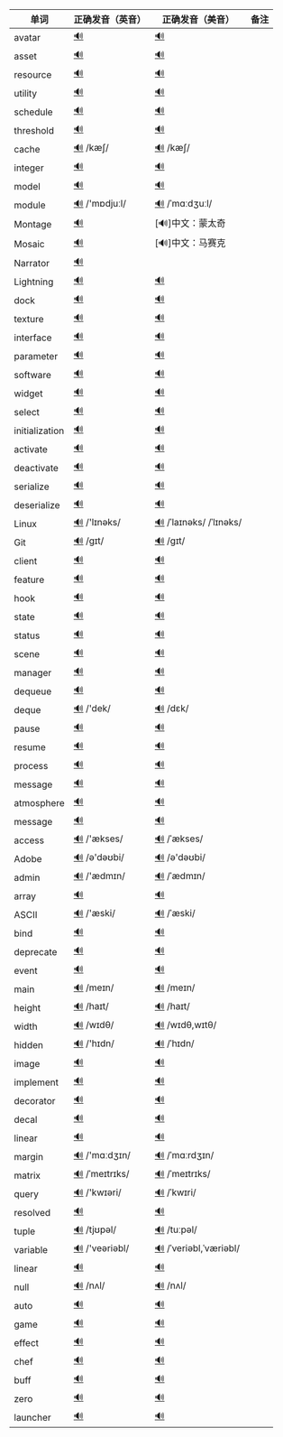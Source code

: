 

| 单词 | 正确发音（英音）| 正确发音（美音）| 备注 |
| --- | ----------- | ----------- | ----------- |
| avatar | [🔊](https://dict.youdao.com/dictvoice?audio=avatar&type=1)   | [🔊](https://dict.youdao.com/dictvoice?audio=avatar&type=2)   |  |
| asset | [🔊](https://dict.youdao.com/dictvoice?audio=asset&type=1)   | [🔊](https://dict.youdao.com/dictvoice?audio=asset&type=2)   |  |
| resource | [🔊](https://dict.youdao.com/dictvoice?audio=resource&type=1)   | [🔊](https://dict.youdao.com/dictvoice?audio=resource&type=2)   |  |
| utility | [🔊](https://dict.youdao.com/dictvoice?audio=utility&type=1)   | [🔊](https://dict.youdao.com/dictvoice?audio=utility&type=2)   |  |
| schedule | [🔊](https://dict.youdao.com/dictvoice?audio=schedule&type=1) | [🔊](https://dict.youdao.com/dictvoice?audio=schedule&type=2)  |  |
| threshold | [🔊](https://dict.youdao.com/dictvoice?audio=threshold&type=1) | [🔊](https://dict.youdao.com/dictvoice?audio=threshold&type=2)  |  |
| cache | [🔊](https://dict.youdao.com/dictvoice?audio=cache&type=1)  /kæʃ/ | [🔊](https://dict.youdao.com/dictvoice?audio=cache&type=2)  /kæʃ/ |  |
| integer | [🔊](https://dict.youdao.com/dictvoice?audio=integer&type=1) | [🔊](https://dict.youdao.com/dictvoice?audio=integer&type=2)  |  |
| model | [🔊](https://dict.youdao.com/dictvoice?audio=model&type=1) | [🔊](https://dict.youdao.com/dictvoice?audio=model&type=2)  |  |
| module | [🔊](https://dict.youdao.com/dictvoice?audio=module&type=1)  /'mɒdjuːl/ | [🔊](https://dict.youdao.com/dictvoice?audio=module&type=2)  /ˈmɑːdʒuːl/ |  |
| Montage | [🔊](https://dict.youdao.com/dictvoice?audio=Montage&type=1) | [🔊]中文：蒙太奇  |  |
| Mosaic | [🔊](https://dict.youdao.com/dictvoice?audio=Mosaic&type=1) | [🔊]中文：马赛克  |  |
| Narrator | [🔊](https://dict.youdao.com/dictvoice?audio=Narrator&type=1) |   |  |
| Lightning | [🔊](https://dict.youdao.com/dictvoice?audio=Lightning&type=1) |  [🔊](https://dict.youdao.com/dictvoice?audio=Lightning&type=2) |  |
| dock | [🔊](https://dict.youdao.com/dictvoice?audio=dock&type=1) |  [🔊](https://dict.youdao.com/dictvoice?audio=dock&type=2) |  |
| texture | [🔊](https://dict.youdao.com/dictvoice?audio=texture&type=1) |  [🔊](https://dict.youdao.com/dictvoice?audio=texture&type=2) |  |
| interface | [🔊](https://dict.youdao.com/dictvoice?audio=interface&type=1) |  [🔊](https://dict.youdao.com/dictvoice?audio=interface&type=2) |  |
| parameter | [🔊](https://dict.youdao.com/dictvoice?audio=parameter&type=1) |  [🔊](https://dict.youdao.com/dictvoice?audio=parameter&type=2) |  |
| software | [🔊](https://dict.youdao.com/dictvoice?audio=software&type=1) |  [🔊](https://dict.youdao.com/dictvoice?audio=software&type=2) |  |
| widget | [🔊](https://dict.youdao.com/dictvoice?audio=widget&type=1) |  [🔊](https://dict.youdao.com/dictvoice?audio=widget&type=2) |  |
| select | [🔊](https://dict.youdao.com/dictvoice?audio=select&type=1) |  [🔊](https://dict.youdao.com/dictvoice?audio=select&type=2) |  |
| initialization | [🔊](https://dict.youdao.com/dictvoice?audio=initialization&type=1) |  [🔊](https://dict.youdao.com/dictvoice?audio=initialization&type=2) |  |
| activate | [🔊](https://dict.youdao.com/dictvoice?audio=activate&type=1) |  [🔊](https://dict.youdao.com/dictvoice?audio=activate&type=2) |  |
| deactivate | [🔊](https://dict.youdao.com/dictvoice?audio=deactivate&type=1) |  [🔊](https://dict.youdao.com/dictvoice?audio=deactivate&type=2) |  |
| serialize | [🔊](https://dict.youdao.com/dictvoice?audio=serialize&type=1) |  [🔊](https://dict.youdao.com/dictvoice?audio=serialize&type=2) |  |
| deserialize | [🔊](https://dict.youdao.com/dictvoice?audio=deserialize&type=1) |  [🔊](https://dict.youdao.com/dictvoice?audio=deserialize&type=2) |  |
| Linux | [🔊](https://dict.youdao.com/dictvoice?audio=linux&type=1)  /'lɪnəks/ | [🔊](https://dict.youdao.com/dictvoice?audio=linux&type=2)  /ˈlaɪnəks/ /ˈlɪnəks/ |  |
| Git | [🔊](https://dict.youdao.com/dictvoice?audio=git&type=1)  /ɡɪt/ | [🔊](https://dict.youdao.com/dictvoice?audio=git&type=2)  /ɡɪt/ |  |
| client | [🔊](https://dict.youdao.com/dictvoice?audio=client&type=1) |  [🔊](https://dict.youdao.com/dictvoice?audio=client&type=2) |  |
| feature | [🔊](https://dict.youdao.com/dictvoice?audio=feature&type=1) |  [🔊](https://dict.youdao.com/dictvoice?audio=feature&type=2) |  |
| hook | [🔊](https://dict.youdao.com/dictvoice?audio=hook&type=1) |  [🔊](https://dict.youdao.com/dictvoice?audio=hook&type=2) |  |
| state | [🔊](https://dict.youdao.com/dictvoice?audio=state&type=1) |  [🔊](https://dict.youdao.com/dictvoice?audio=state&type=2) |  |
| status | [🔊](https://dict.youdao.com/dictvoice?audio=status&type=1) |  [🔊](https://dict.youdao.com/dictvoice?audio=status&type=2) |  |
| scene | [🔊](https://dict.youdao.com/dictvoice?audio=scene&type=1) |  [🔊](https://dict.youdao.com/dictvoice?audio=scene&type=2) |  |
| manager | [🔊](https://dict.youdao.com/dictvoice?audio=manager&type=1) |  [🔊](https://dict.youdao.com/dictvoice?audio=manager&type=2) |  |
| dequeue | [🔊](https://dict.youdao.com/dictvoice?audio=dequeue&type=1) |  [🔊](https://dict.youdao.com/dictvoice?audio=dequeue&type=2) |  |
| deque | [🔊](https://dict.youdao.com/dictvoice?audio=deque&type=1)  /'dek/ | [🔊](https://dict.youdao.com/dictvoice?audio=deque&type=2)  /dɛk/ |  |
| pause | [🔊](https://dict.youdao.com/dictvoice?audio=pause&type=1) |  [🔊](https://dict.youdao.com/dictvoice?audio=pause&type=2) |  |
| resume | [🔊](https://dict.youdao.com/dictvoice?audio=resume&type=1) |  [🔊](https://dict.youdao.com/dictvoice?audio=resume&type=2) |  |
| process | [🔊](https://dict.youdao.com/dictvoice?audio=process&type=1) |  [🔊](https://dict.youdao.com/dictvoice?audio=process&type=2) |  |
| message | [🔊](https://dict.youdao.com/dictvoice?audio=message&type=1) |  [🔊](https://dict.youdao.com/dictvoice?audio=message&type=2) |  |
| atmosphere | [🔊](https://dict.youdao.com/dictvoice?audio=atmosphere&type=1) |  [🔊](https://dict.youdao.com/dictvoice?audio=atmosphere&type=2) |  |
| message | [🔊](https://dict.youdao.com/dictvoice?audio=message&type=1) |  [🔊](https://dict.youdao.com/dictvoice?audio=message&type=2) |  |
| access | [🔊](https://dict.youdao.com/dictvoice?audio=access&type=1)  /'ækses/ | [🔊](https://dict.youdao.com/dictvoice?audio=access&type=2)  /ˈækses/ |  |
| Adobe | [🔊](https://dict.youdao.com/dictvoice?audio=Adobe&type=1)  /ə'dəʊbi/ | [🔊](https://dict.youdao.com/dictvoice?audio=Adobe&type=2)  /ə'dəʊbi/ |  |
| admin | [🔊](https://dict.youdao.com/dictvoice?audio=admin&type=1)  /'ædmɪn/ | [🔊](https://dict.youdao.com/dictvoice?audio=admin&type=2)  /ˈædmɪn/ |  |
| array | [🔊](https://dict.youdao.com/dictvoice?audio=array&type=1) |  [🔊](https://dict.youdao.com/dictvoice?audio=array&type=2) |  |
| ASCII | [🔊](https://dict.youdao.com/dictvoice?audio=ascii&type=1)  /'æski/ | [🔊](https://dict.youdao.com/dictvoice?audio=ascii&type=2)  /ˈæski/ |  |
| bind | [🔊](https://dict.youdao.com/dictvoice?audio=bind&type=1) |  [🔊](https://dict.youdao.com/dictvoice?audio=bind&type=2) |  |
| deprecate | [🔊](https://dict.youdao.com/dictvoice?audio=deprecate&type=1) |  [🔊](https://dict.youdao.com/dictvoice?audio=deprecate&type=2) |  |
| event | [🔊](https://dict.youdao.com/dictvoice?audio=event&type=1) |  [🔊](https://dict.youdao.com/dictvoice?audio=event&type=2) |  |
| main | [🔊](https://dict.youdao.com/dictvoice?audio=main&type=1)  /meɪn/ | [🔊](https://dict.youdao.com/dictvoice?audio=main&type=2)  /meɪn/ |  |
| height | [🔊](https://dict.youdao.com/dictvoice?audio=height&type=1)  /haɪt/ | [🔊](https://dict.youdao.com/dictvoice?audio=height&type=2)  /haɪt/ |  |
| width | [🔊](https://dict.youdao.com/dictvoice?audio=width&type=1)  /wɪdθ/ | [🔊](https://dict.youdao.com/dictvoice?audio=width&type=2)  /wɪdθ,wɪtθ/ |  |
| hidden | [🔊](https://dict.youdao.com/dictvoice?audio=hidden&type=1)  /'hɪdn/ | [🔊](https://dict.youdao.com/dictvoice?audio=hidden&type=2)  /ˈhɪdn/ |  |
| image | [🔊](https://dict.youdao.com/dictvoice?audio=image&type=1) |  [🔊](https://dict.youdao.com/dictvoice?audio=image&type=2) |  |
| implement | [🔊](https://dict.youdao.com/dictvoice?audio=implement&type=1) |  [🔊](https://dict.youdao.com/dictvoice?audio=implement&type=2) |  |
| decorator | [🔊](https://dict.youdao.com/dictvoice?audio=decorator&type=1) |  [🔊](https://dict.youdao.com/dictvoice?audio=decorator&type=2) |  |
| decal | [🔊](https://dict.youdao.com/dictvoice?audio=decal&type=1) |  [🔊](https://dict.youdao.com/dictvoice?audio=decal&type=2) |  |
| linear | [🔊](https://dict.youdao.com/dictvoice?audio=linear&type=1) |  [🔊](https://dict.youdao.com/dictvoice?audio=linear&type=2) |  |
| margin | [🔊](https://dict.youdao.com/dictvoice?audio=margin&type=1)  /'mɑːdʒɪn/ | [🔊](https://dict.youdao.com/dictvoice?audio=margin&type=2)  /ˈmɑːrdʒɪn/ |  |
| matrix | [🔊](https://dict.youdao.com/dictvoice?audio=matrix&type=1)  /ˈmeɪtrɪks/ | [🔊](https://dict.youdao.com/dictvoice?audio=matrix&type=2)  /ˈmeɪtrɪks/ |  |
| query | [🔊](https://dict.youdao.com/dictvoice?audio=query&type=1)  /'kwɪəri/ | [🔊](https://dict.youdao.com/dictvoice?audio=query&type=2)  /ˈkwɪri/ |  |
| resolved | [🔊](https://dict.youdao.com/dictvoice?audio=resolved&type=1) |  [🔊](https://dict.youdao.com/dictvoice?audio=resolved&type=2) |  |
| tuple | [🔊](https://dict.youdao.com/dictvoice?audio=tuple&type=1) /tjʊpəl/ | [🔊](https://dict.youdao.com/dictvoice?audio=tuple&type=2) /tuːpəl/ |  |
| variable | [🔊](https://dict.youdao.com/dictvoice?audio=variable&type=1)  /'veəriəbl/ | [🔊](https://dict.youdao.com/dictvoice?audio=variable&type=2)  /ˈveriəbl,ˈværiəbl/ |  |
| linear | [🔊](https://dict.youdao.com/dictvoice?audio=linear&type=1) |  [🔊](https://dict.youdao.com/dictvoice?audio=linear&type=2) |  |
| null | [🔊](https://dict.youdao.com/dictvoice?audio=null&type=1)  /nʌl/ | [🔊](https://dict.youdao.com/dictvoice?audio=null&type=2)  /nʌl/ |  |
| auto | [🔊](https://dict.youdao.com/dictvoice?audio=auto&type=1) |  [🔊](https://dict.youdao.com/dictvoice?audio=auto&type=2) |  |
| game | [🔊](https://dict.youdao.com/dictvoice?audio=game&type=1) |  [🔊](https://dict.youdao.com/dictvoice?audio=game&type=2) |  |
| effect | [🔊](https://dict.youdao.com/dictvoice?audio=effect&type=1) |  [🔊](https://dict.youdao.com/dictvoice?audio=effect&type=2) |  |
| chef | [🔊](https://dict.youdao.com/dictvoice?audio=chef&type=1) |  [🔊](https://dict.youdao.com/dictvoice?audio=chef&type=2) |  |
| buff | [🔊](https://dict.youdao.com/dictvoice?audio=buff&type=1) |  [🔊](https://dict.youdao.com/dictvoice?audio=buff&type=2) |  |
| zero | [🔊](https://dict.youdao.com/dictvoice?audio=zero&type=1) |  [🔊](https://dict.youdao.com/dictvoice?audio=zero&type=2) |  |
| launcher | [🔊](https://dict.youdao.com/dictvoice?audio=launcher&type=1) |  [🔊](https://dict.youdao.com/dictvoice?audio=launcher&type=2) |  |

